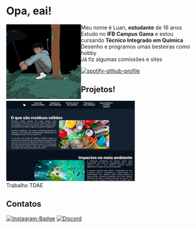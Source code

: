 <h1>Opa, eai!</h1>
<a href="https://luviniu-portfolio.vercel.app/"><img src="luvini.png" width="200" height="200" align="left"></img></a>
<p> Meu nome é Luan, <b>estudante</b> de 16 anos
<br>Estudo no <b>IFB Campus Gama</b> e estou cursando <b>Técnico Integrado em Química</b>
<br>Desenho e programos umas besteiras como hobby
<br> Já fiz algumas comissões e sites</p>

[![spotify-github-profile](https://spotify-github-profile.vercel.app/api/view?uid=31bx5bqxkeaebxsc763nkyhssujq&cover_image=true&theme=natemoo-re&show_offline=false&background_color=000000&interchange=true&bar_color=453a6e&bar_color_cover=false)](https://github.com/kittinan/spotify-github-profile)
<h2>Projetos!</h2>
<div></div><a href="https://tdar-rs.vercel.app/"></p><img src="projeto.png" width="344" height="215" border-radius="20px"></img></a></div>
<div></div>Trabalho TDAE </div>

<h2>Contatos</h2>

[![Instagram-Badge](https://img.shields.io/badge/Instagram-E4405F.svg?style=for-the-badge&logo=Instagram&logoColor=white)](https://www.instagram.com/luviniu__/)
[![Discord](https://img.shields.io/badge/Discord-%235865F2.svg?style=for-the-badge&logo=discord&logoColor=white)](discord.png)
